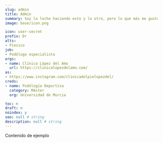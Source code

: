 ```yaml
---
slug: admin
title: Admin
summary: Soy la leche haciendo esto y lo otro, pero lo que más me gusta es scribir cosas sin sentido para rellenar cosas de ejemplo.
image: base/icon.png

icon: user-secret
prefix: Dr
alts:
- Piesico
job:
- Podólogo especialista
orgs:
- name: Clínica López del Amo
  url: https://clinicalopezdelamo.com/
as:
- https://www.instagram.com/clinicadelpielopezdel/
creds:
- name: Podólogía Deportiva
  category: Máster
  org: Universidad de Murcia

toc: n
draft: n
noindex: y
seo: null # string
description: null # string
---
```

Contenido de ejemplo